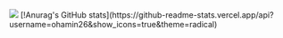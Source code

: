 <img src="https://capsule-render.vercel.app/api?type=wave&color=gradient&height=300&section=header&text=ohamin26&fontSize=60" />
[!Anurag's GitHub stats](https://github-readme-stats.vercel.app/api?username=ohamin26&show_icons=true&theme=radical)
